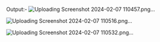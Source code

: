 Output:-
![Uploading Screenshot 2024-02-07 110457.png…]()

![Uploading Screenshot 2024-02-07 110516.png…]()

![Uploading Screenshot 2024-02-07 110532.png…]()
